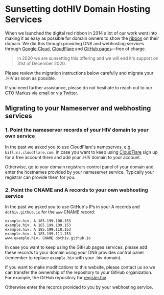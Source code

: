 # Sunsetting dotHIV Domain Hosting Services

When we launched the digital red ribbon in 2014 a lot of our work went into making it as easy as possible for domain owners to show the [ribbon](https://github.com/dothiv/ribbon) on their domain. We did this through providing DNS and webhosting services through [Google Cloud](https://cloud.google.com/), [CloudFlare](https://www.cloudflare.com/) and [GitHub pages](https://pages.github.com/)—free of charge.

> In 2020 we are sunsetting this offering and we will end it's support on 31st of December 2020. 

Please review the migration instructions below carefully and migrate your .HIV as soon as possible.

If you need further assistance, please do not hesitiate to reach out to our CTO Markus [via email](mailto:m@tld.hiv) or [via Twitter](https://twitter.com/coderbyheart).

## Migrating to your Nameserver and webhosting services

### 1. Point the nameserver records of your HIV domain to your own service

In the past we asked you to use CloudFlare's nameserves, e.g. `bill.ns.cloudflare.com`. In case you want to keep using [CloudFlare](https://www.cloudflare.com/) sign up for a free account there and add your .HIV domain to your account.

Otherwise, go to your domain registrars control panel of your domain and enter the hostnames provided by your nameserver service. Typically your registrar can provide them for you.

### 2.  Point the CNAME and A records to your own webhosting service

In the past we asked you to use GitHub's IPs in your A records and `dothiv.github.io` for the `www` CNAME record:
```
example.hiv. A 185.199.108.153  
example.hiv. A 185.199.109.153  
example.hiv. A 185.199.110.153  
example.hiv. A 185.199.111.153  
www.example.hiv. CNAME dothiv.github.io
```

In case you want to keep using the GitHub pages services, please add these records to your domain using your DNS provides control panel (remember to replace `example.hiv` with your .hiv domain).

If you want to make modifications to this website, please contact us so we can transfer the ownership of the repository to your GitHub organization. For example, the GitHub repository for [register.hiv](https://register.hiv/) 


Otherwise enter the records provided to you by your webhosting service.
<!--stackedit_data:
eyJoaXN0b3J5IjpbMTk5NTM1ODM4LDEzMDUwNDQ5MDVdfQ==
-->